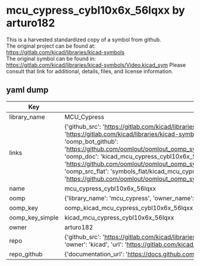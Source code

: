 # mcu_cypress_cybl10x6x_56lqxx by arturo182  
This is a harvested standardized copy of a symbol from github.  
The original project can be found at:  
https://gitlab.com/kicad/libraries/kicad-symbols  
The original symbol can be found in:
https://gitlab.com/kicad/libraries/kicad-symbols/Video.kicad_sym
Please consult that link for additional, details, files, and license information.  
## yaml dump  
| Key | Value |  
| --- | --- |  
| library_name | MCU_Cypress |  
| links | {'github_src': 'https://gitlab.com/kicad/libraries/kicad-symbols/Video.kicad_sym', 'github_src_repo': 'https://gitlab.com/kicad/libraries/kicad-symbols', 'oomp_bot': 'kicad_mcu_cypress_cybl10x6x_56lqxx/working', 'oomp_bot_github': 'https://github.com/oomlout/oomlout_oomp_symbol_bot/tree/main/kicad_mcu_cypress_cybl10x6x_56lqxx/working', 'oomp_doc': 'kicad_mcu_cypress_cybl10x6x_56lqxx/working', 'oomp_doc_github': 'https://github.com/oomlout/oomlout_oomp_symbol_doc/tree/main/kicad_mcu_cypress_cybl10x6x_56lqxx/working', 'oomp_src_flat': 'symbols_flat/kicad_mcu_cypress_cybl10x6x_56lqxx/working', 'oomp_src_flat_github': 'https://github.com/oomlout/oomlout_oomp_symbol_src/tree/main/kicad_mcu_cypress_cybl10x6x_56lqxx/working'} |  
| name | mcu_cypress_cybl10x6x_56lqxx |  
| oomp | {'library_name': 'mcu_cypress', 'owner_name': 'kicad', 'symbol_name': 'mcu_cypress_cybl10x6x_56lqxx'} |  
| oomp_key | oomp_kicad_mcu_cypress_cybl10x6x_56lqxx |  
| oomp_key_simple | kicad_mcu_cypress_cybl10x6x_56lqxx |  
| owner | arturo182 |  
| repo | {'github_src': 'https://gitlab.com/kicad/libraries/kicad-symbols/Video.kicad_sym', 'name': 'libraries/kicad-symbols', 'owner': 'kicad', 'url': 'https://gitlab.com/kicad/libraries/kicad-symbols'} |  
| repo_github | {'documentation_url': 'https://docs.github.com/rest/repos/repos#get-a-repository', 'message': 'Not Found'} |  

